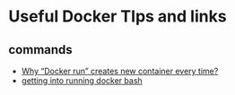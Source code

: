# Useful Docker TIps and links

## commands
- [Why “Docker run” creates new container every time?](https://stackoverflow.com/questions/54394041/why-docker-run-creates-new-container-every-time)
- [getting into running docker bash](http://phase2.github.io/devtools/common-tasks/ssh-into-a-container/)
